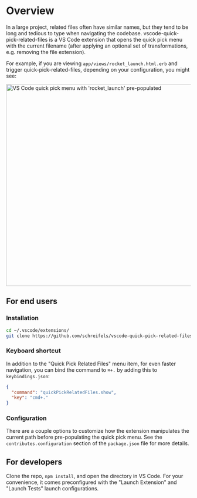 # Overview

In a large project, related files often have similar names, but they tend to be
long and tedious to type when navigating the codebase.
vscode-quick-pick-related-files is a VS Code extension that opens the quick pick
menu with the current filename (after applying an optional set of
transformations, e.g. removing the file extension).

For example, if you are viewing `app/views/rocket_launch.html.erb` and trigger
quick-pick-related-files, depending on your configuration, you might see:

<img src="https://raw.githubusercontent.com/schreifels/vscode-quick-pick-related-files/master/screenshot/screenshot.png" width="550" alt="VS Code quick pick menu with 'rocket_launch' pre-populated">

## For end users

### Installation

```bash
cd ~/.vscode/extensions/
git clone https://github.com/schreifels/vscode-quick-pick-related-files.git
```

### Keyboard shortcut

In addition to the "Quick Pick Related Files" menu item, for even faster
navigation, you can bind the command to `⌘+.` by adding this to
`keybindings.json`:

```json
{
  "command": "quickPickRelatedFiles.show",
  "key": "cmd+."
}
```

### Configuration

There are a couple options to customize how the extension manipulates the
current path before pre-populating the quick pick menu. See the
`contributes.configuration` section of the `package.json` file for more details.

## For developers

Clone the repo, `npm install`, and open the directory in VS Code. For your
convenience, it comes preconfigured with the "Launch Extension" and
"Launch Tests" launch configurations.
